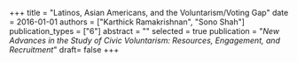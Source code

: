 +++
title = "Latinos, Asian Americans, and the Voluntarism/Voting Gap"
date = 2016-01-01
authors = ["Karthick Ramakrishnan", "Sono Shah"]
publication_types = ["6"]
abstract = ""
selected = true
publication = "*New Advances in the Study of Civic Voluntarism: Resources, Engagement, and Recruitment*"
draft= false
+++

